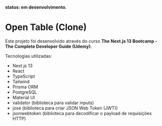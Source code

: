 **status: em desenvolvimento.**

# Open Table (Clone)

Este projeto foi desenvolvido através do curso **The Next.js 13 Bootcamp - The Complete Developer Guide (Udemy)**.

Tecnologias utilizadas:

- Next.js 13
- React
- TypeScript
- Tailwind
- Prisma ORM
- PostgreSQL
- Material UI
- validator (biblioteca para validar inputs)
- jose (biblioteca para criar JSON Web Token (JWT))
- jsonwebtoken (biblioteca para decodificar o payload de requisições HTTP)
